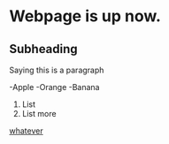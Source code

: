 # Webpage is up now.
## Subheading

Saying this is a paragraph

-Apple
-Orange
-Banana

1. List
2. List more

[whatever](https://www.google.com)